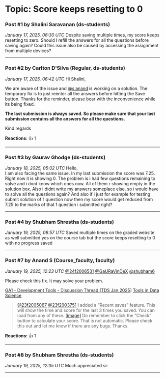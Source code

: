 # Topic: Score keeps resetting to 0

### Post #1 by **Shalini Saravanan** (ds-students)
*January 17, 2025, 06:30 UTC*
Despite saving multiple times, my score keeps resetting to zero. Should I refill the answers for all the questions before saving again? Could this issue also be caused by accessing the assignment from multiple devices?

---

### Post #2 by **Carlton D'Silva** (Regular, ds-students)
*January 17, 2025, 06:42 UTC*
Hi Shalini,

We are aware of the issue and [@s.anand](https://discourse.onlinedegree.iitm.ac.in/u/s.anand) is working on a solution. The temporary fix is to just reenter all the answers before hitting the Save button. Thanks for the reminder, please bear with the inconvenience while its being fixed.

**The last submission is always saved. So please make sure that your last submission contains all the answers for all the questions.**

Kind regards

**Reactions:** 👍 1

---

### Post #3 by **Gaurav Ghodge** (ds-students)
*January 18, 2025, 05:02 UTC*
Hello,  
I am also facing the same issue. In my last submission the score was 7.25. Right now it is showing 0. The problem is i had few questions remaining to solve and i dont know which ones now. All of them r showing empty in the solution box. Also i didnt write my answers someplace else, so i would have to solve all the questions again? And also if i just for example for testing submit solution of 1 question now then my score would get reduced from 7.25 to the marks of that 1 question i submitted right?

---

### Post #4 by **Shubham Shrestha** (ds-students)
*January 19, 2025, 08:57 UTC*
Saved multiple times on the graded website as well submitted yes on the course tab but the score keeps resetting to 0 with no progress saved

---

### Post #7 by **Anand S** (Course_faculty, faculty)
*January 19, 2025, 12:23 UTC*
[@24f2006531](https://discourse.onlinedegree.iitm.ac.in/u/24f2006531) [@GaURaVinDeX](https://discourse.onlinedegree.iitm.ac.in/u/gauravindex) [@shubham6](https://discourse.onlinedegree.iitm.ac.in/u/shubham6)

Please check this fix. It may solve your problem.

[GA1 - Development Tools - Discussion Thread [TDS Jan 2025]](https://discourse.onlinedegree.iitm.ac.in/t/ga1-development-tools-discussion-thread-tds-jan-2025/161083/67) [Tools in Data Science](https://discourse.onlinedegree.iitm.ac.in/c/courses/tds-kb/34)

> [@23f2005067](https://discourse.onlinedegree.iitm.ac.in/u/23f2005067) [@23f2003751](https://discourse.onlinedegree.iitm.ac.in/u/23f2003751) I added a “Recent saves” feature.
> This will show the time and score for the last 3 times you saved. You can load from any of these.
> [[image]](https://europe1.discourse-cdn.com/flex013/uploads/iitm/original/3X/c/e/ce7bbb617fc5997babd5910bd19e8ac3f9c3fe07.png "image")
> Do remember to click the “Check” button to calculate your score. That is not automatic.
> Please check this out and let me know if there are any bugs. Thanks.

**Reactions:** 👍 1

---

### Post #8 by **Shubham Shrestha** (ds-students)
*January 19, 2025, 12:35 UTC*
Much appreciated sir

---
